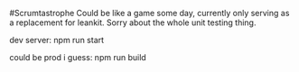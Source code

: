 #Scrumtastrophe
Could be like a game some day, currently only serving as a replacement for leankit.
Sorry about the whole unit testing thing.

dev server:
npm run start

could be prod i guess:
npm run build